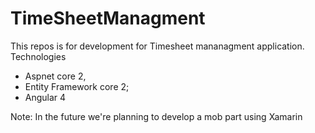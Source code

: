 # TimeSheetManagment
This repos is for development for Timesheet mananagment application.
Technologies

- Aspnet core 2,
- Entity Framework core 2;
- Angular 4

Note: In the future we're planning to develop a mob part using Xamarin 
